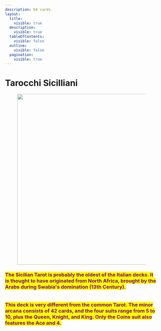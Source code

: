 ```yaml
---
description: 64 cards.
layout:
  title:
    visible: true
  description:
    visible: true
  tableOfContents:
    visible: false
  outline:
    visible: false
  pagination:
    visible: true
---
```


# Tarocchi Sicilliani

<figure><img src="../../../../../.gitbook/assets/pexels-btgl-♡-20076012.jpg" alt="" width="563"><figcaption></figcaption></figure>

### <mark style="color:purple;">The Sicilian Tarot is probably the oldest of the Italian decks. It is thought to have originated from North Africa, brought by the Arabs during Swabia's domination (13th Century).</mark>

<figure><img src="../../../../../.gitbook/assets/Screenshot 2024-10-18 at 12.55.42 PM.png" alt=""><figcaption></figcaption></figure>

### <mark style="color:purple;">This deck is very different from the common Tarot. The minor arcana consists of 42 cards, and the four suits range from 5 to 10, plus the Queen, Knight, and King. Only the Coins suit also features the Ace and 4.</mark>
